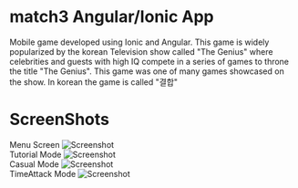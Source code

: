 match3 Angular/Ionic App
==================
Mobile game developed using Ionic and Angular. This game is widely popularized by the korean Television show called "The Genius" where
celebrities and guests with high IQ compete in a series of games to throne the title "The Genius". This game was one of many games showcased on the show. In korean the game is called "결합"

ScreenShots 
==================
Menu Screen
![Screenshot](http://imgur.com/sHFTch2.png?raw=true) <br />
Tutorial Mode
![Screenshot](http://imgur.com/SaD2hpu.png?raw=true) <br />
Casual Mode
![Screenshot](http://imgur.com/ywkJ32P.png?raw=true) <br /> 
TimeAttack Mode
![Screenshot](http://imgur.com/G7snc1c.png?raw=true) <br />

